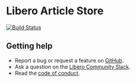 Libero Article Store
====================

[![Build Status](https://travis-ci.com/libero/article-store.svg?branch=master)](https://travis-ci.com/libero/article-store)

Getting help
------------

- Report a bug or request a feature on [GitHub](https://github.com/libero/publisher/issues/new/choose).
- Ask a question on the [Libero Community Slack](https://libero.pub/join-slack).
- Read the [code of conduct](https://libero.pub/code-of-conduct).
